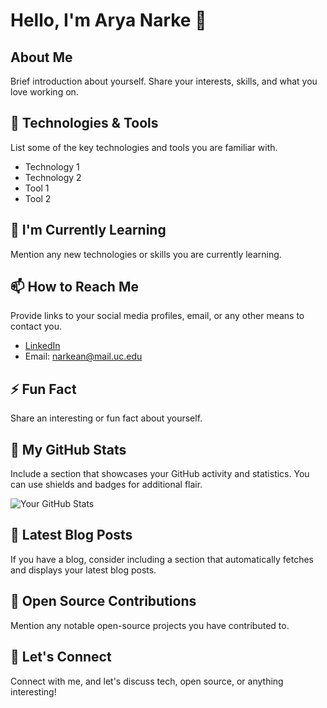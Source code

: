 # Hello, I'm Arya Narke 👋

## About Me

Brief introduction about yourself. Share your interests, skills, and what you love working on.

## 🔧 Technologies & Tools

List some of the key technologies and tools you are familiar with.

- Technology 1
- Technology 2
- Tool 1
- Tool 2

## 🌱 I'm Currently Learning

Mention any new technologies or skills you are currently learning.

## 📫 How to Reach Me

Provide links to your social media profiles, email, or any other means to contact you.

- [LinkedIn](https://www.linkedin.com/in/aryanarke/)
- Email: narkean@mail.uc.edu

## ⚡ Fun Fact

Share an interesting or fun fact about yourself.

## 🚀 My GitHub Stats

Include a section that showcases your GitHub activity and statistics. You can use shields and badges for additional flair.

![Your GitHub Stats](https://github-readme-stats.vercel.app/api?username=yourusername&show_icons=true&hide=contribs,prs)

## 📝 Latest Blog Posts

If you have a blog, consider including a section that automatically fetches and displays your latest blog posts.

<!-- BLOG-POST-LIST:START -->
<!-- BLOG-POST-LIST:END -->

## 🎉 Open Source Contributions

Mention any notable open-source projects you have contributed to.

## 🤝 Let's Connect

Connect with me, and let's discuss tech, open source, or anything interesting!

